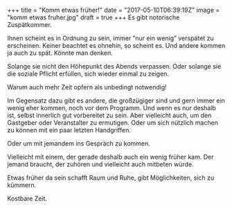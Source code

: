 +++
title = "Komm etwas früher!"
date = "2017-05-10T06:39:19Z"
image = "komm etwas fruher.jpg"
draft = true
+++
Es gibt notorische Zuspätkommer.

Ihnen scheint es in Ordnung zu sein, immer ”nur ein wenig” verspätet zu erscheinen. 
Keiner beachtet es ohnehin, so scheint es. Und andere kommen ja auch zu 
spät. Könnte man denken.

Solange sie nicht den Höhepunkt des Abends verpassen. Oder solange sie die 
soziale Pflicht erfüllen, sich wieder einmal zu zeigen.

Warum auch mehr Zeit opfern als unbedingt notwendig!

Im Gegensatz dazu gibt es andere, die großzügiger sind und gern immer ein wenig 
eher kommen, noch vor dem Programm. Und wenn es nur deshalb ist, selbst innerlich gut vorbereitet zu sein. Aber vielleicht auch, um den Gastgeber oder Veranstalter zu ermutigen. Oder um sich nützlich machen zu können mit ein paar letzten Handgriffen.

Oder um mit jemandem ins Gespräch zu kommen. 

Vielleicht mit einem, der gerade deshalb auch ein wenig früher kam. Der jemand 
braucht, der zuhören und vielleicht auch mitbeten würde.

Etwas früher da sein schafft Raum und Ruhe, gibt Möglichkeiten, sich zu kümmern.

Kostbare Zeit.